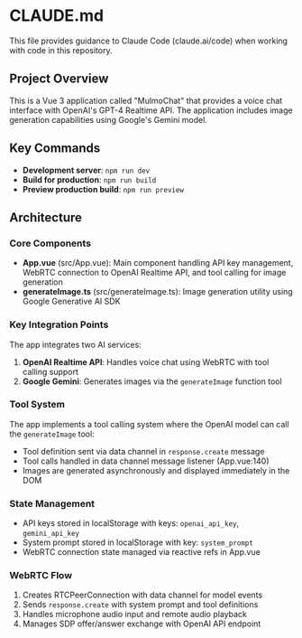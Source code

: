 # CLAUDE.md

This file provides guidance to Claude Code (claude.ai/code) when working with code in this repository.

## Project Overview

This is a Vue 3 application called "MulmoChat" that provides a voice chat interface with OpenAI's GPT-4 Realtime API. The application includes image generation capabilities using Google's Gemini model.

## Key Commands

- **Development server**: `npm run dev`
- **Build for production**: `npm run build` 
- **Preview production build**: `npm run preview`

## Architecture

### Core Components

- **App.vue** (src/App.vue): Main component handling API key management, WebRTC connection to OpenAI Realtime API, and tool calling for image generation
- **generateImage.ts** (src/generateImage.ts): Image generation utility using Google Generative AI SDK

### Key Integration Points

The app integrates two AI services:
1. **OpenAI Realtime API**: Handles voice chat using WebRTC with tool calling support
2. **Google Gemini**: Generates images via the `generateImage` function tool

### Tool System

The app implements a tool calling system where the OpenAI model can call the `generateImage` tool:
- Tool definition sent via data channel in `response.create` message
- Tool calls handled in data channel message listener (App.vue:140)
- Images are generated asynchronously and displayed immediately in the DOM

### State Management

- API keys stored in localStorage with keys: `openai_api_key`, `gemini_api_key`
- System prompt stored in localStorage with key: `system_prompt`
- WebRTC connection state managed via reactive refs in App.vue

### WebRTC Flow

1. Creates RTCPeerConnection with data channel for model events
2. Sends `response.create` with system prompt and tool definitions
3. Handles microphone audio input and remote audio playback
4. Manages SDP offer/answer exchange with OpenAI API endpoint